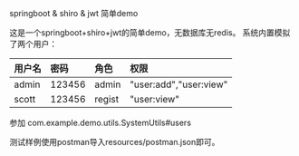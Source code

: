 springboot & shiro & jwt 简单demo

这是一个springboot+shiro+jwt的简单demo，无数据库无redis。
系统内置模拟了两个用户：

| 用户名        | 密码   |  角色  | 权限 |
| :-----   | :-----  | :----  |:----
| admin     | 123456 |   admin     | "user:add","user:view"
| scott        |   123456   |   regist   | "user:view"

参加 com.example.demo.utils.SystemUtils#users

测试样例使用postman导入resources/postman.json即可。